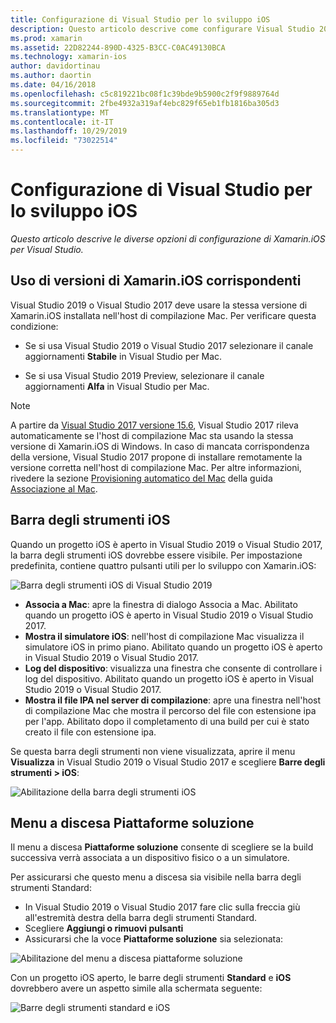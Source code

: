 ```yaml
---
title: Configurazione di Visual Studio per lo sviluppo iOS
description: Questo articolo descrive come configurare Visual Studio 2019 per lo sviluppo di Xamarin.iOS. In particolare, illustra come configurare la versione installata di Xamarin.iOS, la barra degli strumenti di iOS e il menu a discesa Piattaforme soluzione.
ms.prod: xamarin
ms.assetid: 22D82244-890D-4325-B3CC-C0AC49130BCA
ms.technology: xamarin-ios
author: davidortinau
ms.author: daortin
ms.date: 04/16/2018
ms.openlocfilehash: c5c819221bc08f1c39bde9b5900c2f9f9889764d
ms.sourcegitcommit: 2fbe4932a319af4ebc829f65eb1fb1816ba305d3
ms.translationtype: MT
ms.contentlocale: it-IT
ms.lasthandoff: 10/29/2019
ms.locfileid: "73022514"
---
```

# <a name="configuring-visual-studio-for-ios-development"></a>Configurazione di Visual Studio per lo sviluppo iOS

_Questo articolo descrive le diverse opzioni di configurazione di Xamarin.iOS per Visual Studio._

## <a name="using-matching-xamarinios-versions"></a>Uso di versioni di Xamarin.iOS corrispondenti

Visual Studio 2019 o Visual Studio 2017 deve usare la stessa versione di Xamarin.iOS installata nell'host di compilazione Mac. Per verificare questa condizione:

- Se si usa Visual Studio 2019 o Visual Studio 2017 selezionare il canale aggiornamenti **Stabile** in Visual Studio per Mac.

- Se si usa Visual Studio 2019 Preview, selezionare il canale aggiornamenti **Alfa** in Visual Studio per Mac.

> [!NOTE]
> A partire da [Visual Studio 2017 versione 15.6](https://docs.microsoft.com/visualstudio/releasenotes/vs2017-relnotes#automatic-macos-provisioning), Visual Studio 2017 rileva automaticamente se l'host di compilazione Mac sta usando la stessa versione di Xamarin.iOS di Windows. In caso di mancata corrispondenza della versione, Visual Studio 2017 propone di installare remotamente la versione corretta nell'host di compilazione Mac. Per altre informazioni, rivedere la sezione [Provisioning automatico del Mac](~/ios/get-started/installation/windows/connecting-to-mac/index.md#automatic-mac-provisioning) della guida [Associazione al Mac](~/ios/get-started/installation/windows/connecting-to-mac/index.md).

## <a name="ios-toolbar"></a>Barra degli strumenti iOS

Quando un progetto iOS è aperto in Visual Studio 2019 o Visual Studio 2017, la barra degli strumenti iOS dovrebbe essere visibile.  Per impostazione predefinita, contiene quattro pulsanti utili per lo sviluppo con Xamarin.iOS:

![Barra degli strumenti iOS di Visual Studio 2019](config-options-images/ios-toolbar.png)

- **Associa a Mac**: apre la finestra di dialogo Associa a Mac. Abilitato quando un progetto iOS è aperto in Visual Studio 2019 o Visual Studio 2017.
- **Mostra il simulatore iOS**: nell'host di compilazione Mac visualizza il simulatore iOS in primo piano. Abilitato quando un progetto iOS è aperto in Visual Studio 2019 o Visual Studio 2017.
- **Log del dispositivo**: visualizza una finestra che consente di controllare i log del dispositivo. Abilitato quando un progetto iOS è aperto in Visual Studio 2019 o Visual Studio 2017.
- **Mostra il file IPA nel server di compilazione**: apre una finestra nell'host di compilazione Mac che mostra il percorso del file con estensione ipa per l'app. Abilitato dopo il completamento di una build per cui è stato creato il file con estensione ipa.

Se questa barra degli strumenti non viene visualizzata, aprire il menu **Visualizza** in Visual Studio 2019 o Visual Studio 2017 e scegliere **Barre degli strumenti > iOS**:

![Abilitazione della barra degli strumenti iOS](config-options-images/ios-toolbar-enable.png "Abilitazione della barra degli strumenti iOS")

## <a name="solution-platforms-drop-down-menu"></a>Menu a discesa Piattaforme soluzione

Il menu a discesa **Piattaforme soluzione** consente di scegliere se la build successiva verrà associata a un dispositivo fisico o a un simulatore.

Per assicurarsi che questo menu a discesa sia visibile nella barra degli strumenti Standard:

- In Visual Studio 2019 o Visual Studio 2017 fare clic sulla freccia giù all'estremità destra della barra degli strumenti Standard.
- Scegliere **Aggiungi o rimuovi pulsanti** 
- Assicurarsi che la voce **Piattaforme soluzione** sia selezionata:

![Abilitazione del menu a discesa piattaforme soluzione](config-options-images/solution-platforms-enable.png "Abilitazione del menu a discesa piattaforme soluzione")

Con un progetto iOS aperto, le barre degli strumenti **Standard** e **iOS** dovrebbero avere un aspetto simile alla schermata seguente:

![Barre degli strumenti standard e iOS](config-options-images/toolbars.png "Barre degli strumenti standard e iOS")
